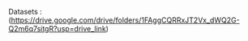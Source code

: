 Datasets : (https://drive.google.com/drive/folders/1FAggCQRRxJT2Vx_dWQ2G-Q2m6q7sitgR?usp=drive_link)
